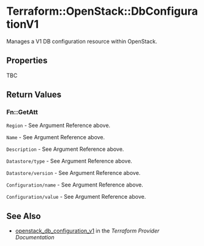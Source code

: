 # Terraform::OpenStack::DbConfigurationV1

Manages a V1 DB configuration resource within OpenStack.

## Properties

TBC

## Return Values

### Fn::GetAtt

`Region` - See Argument Reference above.

`Name` - See Argument Reference above.

`Description` - See Argument Reference above.

`Datastore/type` - See Argument Reference above.

`Datastore/version` - See Argument Reference above.

`Configuration/name` - See Argument Reference above.

`Configuration/value` - See Argument Reference above.

## See Also

* [openstack_db_configuration_v1](https://www.terraform.io/docs/providers/openstack/r/db_configuration_v1.html) in the _Terraform Provider Documentation_